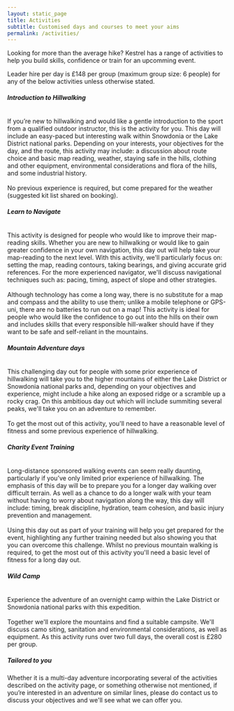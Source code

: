 ```yaml
---
layout: static_page
title: Activities
subtitle: Customised days and courses to meet your aims
permalink: /activities/
---
```


Looking for more than the average hike? Kestrel has a range of activities to help you build skills, confidence or train for an upcomming event.

Leader hire per day is £148 per group (maximum group size: 6 people) for any of the below activities unless otherwise stated.

<section>
<h5>Introduction to Hillwalking</h5>
<p><span class="image left"><img src="../images/pic04.jpg" alt=""></span>

If you’re new to hillwalking and would like a gentle introduction to the sport from a qualified outdoor instructor, this is the activity for you. This day will include an easy-paced but interesting walk within Snowdonia or the Lake District national parks. Depending on your interests, your objectives for the day, and the route, this activity may include: a discussion about route choice and basic map reading, weather, staying safe in the hills, clothing and other equipment, environmental considerations and flora of the hills, and some industrial history.<br>
<br>
No previous experience is required, but come prepared for the weather (suggested kit list shared on booking).
</p>

<h5>Learn to Navigate</h5>
<p><span class="image right"><img src="../images/pic05.jpg" alt=""></span>

This activity is designed for people who would like to improve their map-reading skills. Whether you are new to hillwalking or would like to gain greater confidence in your own navigation, this day out will help take your map-reading to the next level. With this activity, we'll particularly focus on: setting the map, reading contours, taking bearings, and giving accurate grid references. For the more experienced navigator, we'll discuss navigational techniques such as: pacing, timing, aspect of slope and other strategies.<br>
<br>
Although technology has come a long way, there is no substitute for a map and compass and the ability to use them; unlike a mobile telephone or GPS-uni, there are no batteries to run out on a map! This activity is ideal for people who would like the confidence to go out into the hills on their own and includes skills that every responsible hill-walker should have if they want to be safe and self-reliant in the mountains.
</p>

<h5>Mountain Adventure days</h5>
<p><span class="image left"><img src="../images/pic06.jpg" alt=""></span>

This challenging day out for people with some prior experience of hillwalking will take you to the higher mountains of either the Lake District or Snowdonia national parks and, depending on your objectives and experience, might include a hike along an exposed ridge or a scramble up a rocky crag. On this ambitious day out which will include summiting several peaks, we'll take you on an adventure to remember.<br>
<br>
To get the most out of this activity, you'll need to have a reasonable level of fitness and some previous experience of hillwalking.
</p>

<h5>Charity Event Training</h5>
<p><span class="image right"><img src="../images/pic07.jpg" alt=""></span>

Long-distance sponsored walking events can seem really daunting, particularly if you’ve only limited prior experience of hillwalking. The emphasis of this day will be to prepare you for a longer day walking over difficult terrain. As well as a chance to do a longer walk with your team without having to worry about navigation along the way, this day will include: timing, break discipline, hydration, team cohesion, and basic injury prevention and management.<br>
<br>
Using this day out as part of your training will help you get prepared for the event, highlighting any further training needed but also showing you that you can overcome this challenge. Whilst no previous mountain walking is required, to get the most out of this activity you'll need a basic level of fitness for a long day out.
</p>

<h5>Wild Camp</h5>
<p><span class="image left"><img src="../images/pic08.jpg" alt=""></span>

Experience the adventure of an overnight camp within the Lake District or Snowdonia national parks with this expedition.<br>
<br>
Together we'll explore the mountains and find a suitable campsite. We'll discuss camo siting, sanitation and environmental considerations, as well as equipment. As this activity runs over two full days, the overall cost is £280 per group.
</p>

<h5>Tailored to you</h5>

Whether it is a multi-day adventure incorporating several of the activities described on the activity page, or something otherwise not mentioned, if you’re interested in an adventure on similar lines, please do contact us to discuss your objectives and we'll see what we can offer you.
</p>
</section>
